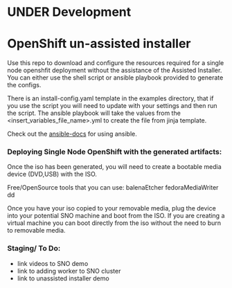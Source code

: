 # UNDER Development 

# OpenShift un-assisted installer

Use this repo to download and configure the resources required for a single node openshfit deployment
without the assistance of the Assisted Installer. You can either use the shell script or ansible playbook
provided to generate the configs. 

There is an install-config.yaml template in the examples directory, that if you use the script you will 
need to update with your settings and then run the script. The ansible playbook will take the values from 
the <insert_variables_file_name>.yml to create the file from jinja template. 

Check out the [ansible-docs](docs/ansible-deploy.md) for using ansible.

### Deploying Single Node OpenShift with the generated artifacts:

Once the iso has been generated, you will need to create a bootable media device (DVD,USB) with the ISO. 

Free/OpenSource tools that you can use:
balenaEtcher
fedoraMediaWriter
dd

Once you have your iso copied to your removable media, plug the device into your potential SNO
machine and boot from the ISO. If you are creating a virtual machine you can boot directly 
from the iso without the need to burn to removable media.

### Staging/ To Do:
- link videos to SNO demo
- link to adding worker to SNO cluster
- link to unassisted installer demo